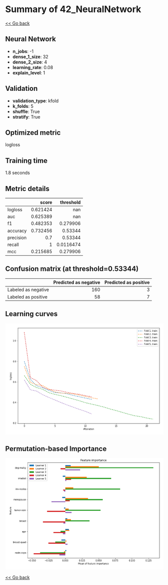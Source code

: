 # Summary of 42_NeuralNetwork

[<< Go back](../README.md)


## Neural Network
- **n_jobs**: -1
- **dense_1_size**: 32
- **dense_2_size**: 4
- **learning_rate**: 0.08
- **explain_level**: 1

## Validation
 - **validation_type**: kfold
 - **k_folds**: 5
 - **shuffle**: True
 - **stratify**: True

## Optimized metric
logloss

## Training time

1.8 seconds

## Metric details
|           |    score |   threshold |
|:----------|---------:|------------:|
| logloss   | 0.621424 | nan         |
| auc       | 0.625389 | nan         |
| f1        | 0.482353 |   0.279906  |
| accuracy  | 0.732456 |   0.53344   |
| precision | 0.7      |   0.53344   |
| recall    | 1        |   0.0116474 |
| mcc       | 0.215685 |   0.279906  |


## Confusion matrix (at threshold=0.53344)
|                     |   Predicted as negative |   Predicted as positive |
|:--------------------|------------------------:|------------------------:|
| Labeled as negative |                     160 |                       3 |
| Labeled as positive |                      58 |                       7 |

## Learning curves
![Learning curves](learning_curves.png)

## Permutation-based Importance
![Permutation-based Importance](permutation_importance.png)

[<< Go back](../README.md)
